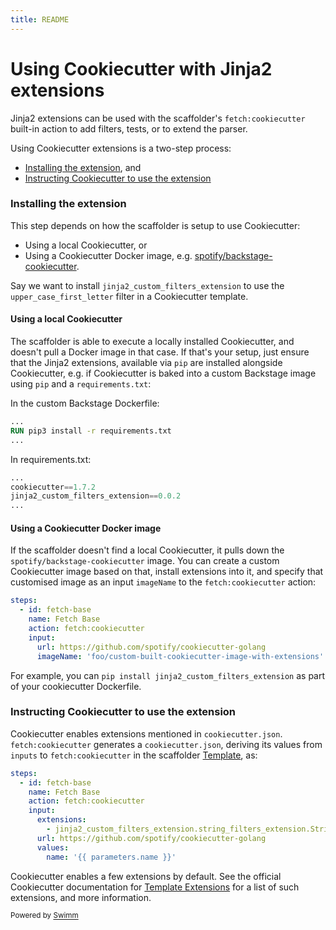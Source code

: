```yaml
---
title: README
---
```

# Using Cookiecutter with Jinja2 extensions

Jinja2 extensions can be used with the scaffolder's `fetch:cookiecutter` built-in action to add filters, tests, or to extend the parser.

Using Cookiecutter extensions is a two-step process:

- [Installing the extension](#installing-the-extension), and
- [Instructing Cookiecutter to use the extension](#instructing-cookiecutter-to-use-the-extension)

### Installing the extension

This step depends on how the scaffolder is setup to use Cookiecutter:

- Using a local Cookiecutter, or
- Using a Cookiecutter Docker image, e.g. [spotify/backstage-cookiecutter](https://github.com/backstage/backstage/blob/master/plugins/scaffolder-backend/scripts/Cookiecutter.dockerfile).

Say we want to install `jinja2_custom_filters_extension` to use the `upper_case_first_letter` filter in a Cookiecutter template.

#### Using a local Cookiecutter

The scaffolder is able to execute a locally installed Cookiecutter, and doesn't pull a Docker image in that case. If that's your setup, just ensure that the Jinja2 extensions, available via `pip` are installed alongside Cookiecutter, e.g. if Cookiecutter is baked into a custom Backstage image using `pip` and a `requirements.txt`:

In the custom Backstage Dockerfile:

```Dockerfile
...
RUN pip3 install -r requirements.txt
...
```

In requirements.txt:

```python
...
cookiecutter==1.7.2
jinja2_custom_filters_extension==0.0.2
...
```

#### Using a Cookiecutter Docker image

If the scaffolder doesn't find a local Cookiecutter, it pulls down the `spotify/backstage-cookiecutter` image. You can create a custom Cookiecutter image based on that, install extensions into it, and specify that customised image as an input `imageName` to the `fetch:cookiecutter` action:

```yaml
steps:
  - id: fetch-base
    name: Fetch Base
    action: fetch:cookiecutter
    input:
      url: https://github.com/spotify/cookiecutter-golang
      imageName: 'foo/custom-built-cookiecutter-image-with-extensions'
```

For example, you can `pip install jinja2_custom_filters_extension` as part of your cookiecutter Dockerfile.

### Instructing Cookiecutter to use the extension

Cookiecutter enables extensions mentioned in `cookiecutter.json`. `fetch:cookiecutter` generates a `cookiecutter.json`, deriving its values from `inputs` to `fetch:cookiecutter` in the scaffolder [Template](https://backstage.io/docs/features/software-templates/writing-templates), as:

```yaml
steps:
  - id: fetch-base
    name: Fetch Base
    action: fetch:cookiecutter
    input:
      extensions:
        - jinja2_custom_filters_extension.string_filters_extension.StringFilterExtension
      url: https://github.com/spotify/cookiecutter-golang
      values:
        name: '{{ parameters.name }}'
```

Cookiecutter enables a few extensions by default. See the official Cookiecutter documentation for [Template Extensions](https://cookiecutter.readthedocs.io/en/1.7.2/advanced/template_extensions.html) for a list of such extensions, and more information.

<SwmMeta version="3.0.0"><sup>Powered by [Swimm](https://app.swimm.io/)</sup></SwmMeta>
